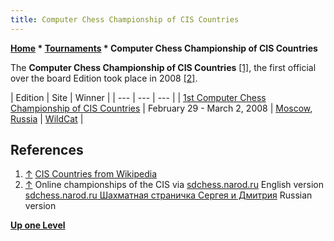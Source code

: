 ```yaml
---
title: Computer Chess Championship of CIS Countries
---
```

**[Home](Home "Home") * [Tournaments](Tournaments_and_Matches "Tournaments and Matches") * Computer Chess Championship of CIS Countries**

The **Computer Chess Championship of CIS Countries** <a id="cite-note-1" href="#cite-ref-1">[1]</a>, the first official over the board Edition took place in 2008 <a id="cite-note-2" href="#cite-ref-2">[2]</a>.

|  Edition
|  Site
|  Winner
|
| --- | --- | --- |
| [1st Computer Chess Championship of CIS Countries](CCCCISC_2008 "CCCCISC 2008") |  February 29 - March 2, 2008
| [Moscow](https://en.wikipedia.org/wiki/Moscow), [Russia](https://en.wikipedia.org/wiki/Russian_Federation) | [WildCat](WildCat "WildCat") |

## References

1. <a id="cite-ref-1" href="#cite-note-1">↑</a> [CIS Countries from Wikipedia](https://en.wikipedia.org/wiki/Commonwealth_of_Independent_States)
1. <a id="cite-ref-2" href="#cite-note-2">↑</a> Online championships of the CIS via [sdchess.narod.ru](http://sdchess.narod.ru/sdchess_english_version.htm) English version
   [sdchess.narod.ru Шахматная страничка Сергея и Дмитрия](http://sdchess.narod.ru/) Russian version

**[Up one Level](Tournaments_and_Matches "Tournaments and Matches")**

